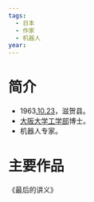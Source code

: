```yaml
---
tags:
  - 日本
  - 作家
  - 机器人
year:
---
```

# 简介

- 1963[.10.23](2024-10-23.md)，滋贺县。
- [大阪大学](大阪大学.md)[工学部](工学部.md)博士。
- 机器人专家。
# 主要作品

《最后的讲义》